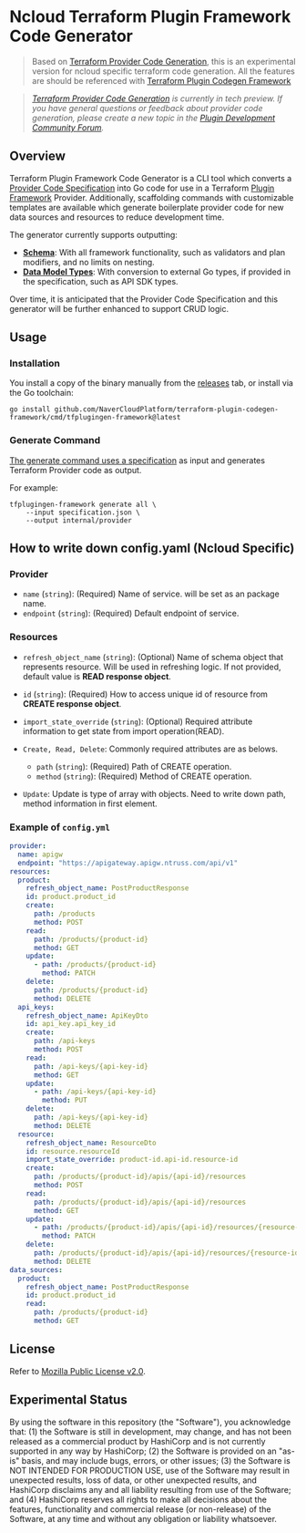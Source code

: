 # Ncloud Terraform Plugin Framework Code Generator

> Based on [Terraform Provider Code Generation](https://developer.hashicorp.com/terraform/plugin/code-generation), this is an experimental version for ncloud specific terraform code generation.
> All the features are should be referenced with [Terraform Plugin Codegen Framework](https://github.com/hashicorp/terraform-plugin-codegen-framework)

> _[Terraform Provider Code Generation](https://developer.hashicorp.com/terraform/plugin/code-generation) is currently in tech preview. If you have general questions or feedback about provider code generation, please create a new topic in the [Plugin Development Community Forum](https://discuss.hashicorp.com/c/terraform-providers/tf-plugin-sdk)._

## Overview

Terraform Plugin Framework Code Generator is a CLI tool which converts a [Provider Code Specification](https://developer.hashicorp.com//terraform/plugin/code-generation/specification) into Go code for use in a Terraform [Plugin Framework](https://developer.hashicorp.com/terraform/plugin/framework) Provider. Additionally, scaffolding commands with customizable templates are available which generate boilerplate provider code for new data sources and resources to reduce development time.

The generator currently supports outputting:

 * **[Schema](https://developer.hashicorp.com/terraform/plugin/framework/handling-data/schemas)**: With all framework functionality, such as validators and plan modifiers, and no limits on nesting.
 * **[Data Model Types](https://developer.hashicorp.com/terraform/plugin/framework/handling-data/accessing-values#get-the-entire-configuration-plan-or-state)**: With conversion to external Go types, if provided in the specification, such as API SDK types.
 
Over time, it is anticipated that the Provider Code Specification and this generator will be further enhanced to support CRUD logic.

## Usage

### Installation

You install a copy of the binary manually from the [releases](https://github.com/NaverCloudPlatform/terraform-plugin-codegen-framework/releases) tab, or install via the Go toolchain:

```shell
go install github.com/NaverCloudPlatform/terraform-plugin-codegen-framework/cmd/tfplugingen-framework@latest
```

### Generate Command

[The generate command uses a specification](https://github.com/NaverCloudPlatform/terraform-plugin-codegen-openapi) as input and generates Terraform Provider code as output.

For example:

```shell
tfplugingen-framework generate all \
    --input specification.json \
    --output internal/provider
```

## How to write down config.yaml (Ncloud Specific)

### Provider

* `name` (`string`): (Required) Name of service. will be set as an package name.
* `endpoint` (`string`): (Required) Default endpoint of service.

### Resources

* `refresh_object_name` (`string`): (Optional) Name of schema object that represents resource. Will be used in refreshing logic. If not provided, default value is **READ response object**.
  
* `id` (`string`): (Required) How to access unique id of resource from **CREATE response object**.
  
* `import_state_override` (`string`): (Optional) Required attribute information to get state from import operation(READ).
  
* `Create, Read, Delete`: Commonly required attributes are as belows.
  * `path` (`string`): (Required) Path of CREATE operation.
  * `method` (`string`): (Required) Method of CREATE operation.
  
* `Update`: Update is type of array with objects. Need to write down path, method information in first element.

### Example of `config.yml`

```yaml
provider:
  name: apigw
  endpoint: "https://apigateway.apigw.ntruss.com/api/v1"
resources:
  product:
    refresh_object_name: PostProductResponse
    id: product.product_id
    create:
      path: /products
      method: POST
    read:
      path: /products/{product-id}
      method: GET
    update:
      - path: /products/{product-id}
        method: PATCH
    delete:
      path: /products/{product-id}
      method: DELETE
  api_keys:
    refresh_object_name: ApiKeyDto
    id: api_key.api_key_id
    create:
      path: /api-keys
      method: POST
    read:
      path: /api-keys/{api-key-id}
      method: GET
    update:
      - path: /api-keys/{api-key-id}
        method: PUT
    delete:
      path: /api-keys/{api-key-id}
      method: DELETE
  resource:
    refresh_object_name: ResourceDto
    id: resource.resourceId
    import_state_override: product-id.api-id.resource-id
    create:
      path: /products/{product-id}/apis/{api-id}/resources
      method: POST
    read:
      path: /products/{product-id}/apis/{api-id}/resources
      method: GET
    update:
      - path: /products/{product-id}/apis/{api-id}/resources/{resource-id}
        method: PATCH
    delete:
      path: /products/{product-id}/apis/{api-id}/resources/{resource-id}
      method: DELETE
data_sources:
  product:
    refresh_object_name: PostProductResponse
    id: product.product_id
    read:
      path: /products/{product-id}
      method: GET
```

## License

Refer to [Mozilla Public License v2.0](./LICENSE).

## Experimental Status

By using the software in this repository (the "Software"), you acknowledge that: (1) the Software is still in development, may change, and has not been released as a commercial product by HashiCorp and is not currently supported in any way by HashiCorp; (2) the Software is provided on an "as-is" basis, and may include bugs, errors, or other issues; (3) the Software is NOT INTENDED FOR PRODUCTION USE, use of the Software may result in unexpected results, loss of data, or other unexpected results, and HashiCorp disclaims any and all liability resulting from use of the Software; and (4) HashiCorp reserves all rights to make all decisions about the features, functionality and commercial release (or non-release) of the Software, at any time and without any obligation or liability whatsoever.
